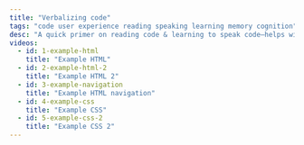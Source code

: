 ```yaml
---
title: "Verbalizing code"
tags: "code user experience reading speaking learning memory cognition"
desc: "A quick primer on reading code & learning to speak code—helps with cognition and memory."
videos:
  - id: 1-example-html
    title: "Example HTML"
  - id: 2-example-html-2
    title: "Example HTML 2"
  - id: 3-example-navigation
    title: "Example HTML navigation"
  - id: 4-example-css
    title: "Example CSS"
  - id: 5-example-css-2
    title: "Example CSS 2"
---
```

